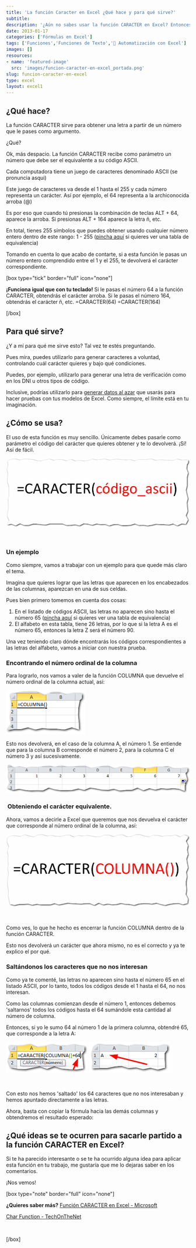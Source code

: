 ```yaml
---
title: 'La función Caracter en Excel ¿Qué hace y para qué sirve?'
subtitle: 
description: '¿Aún no sabes usar la función CARACTER en Excel? Entonces aprende a usarla en 5 minutos.'
date: 2013-01-17
categories: ['Fórmulas en Excel']
tags: ['Funciones','Funciones de Texto','🤖 Automatización con Excel']
images: []
resources: 
- name: 'featured-image'
  src: 'images/funcion-caracter-en-excel_portada.png'
slug: funcion-caracter-en-excel
type: excel
layout: excel1
---
```


## ¿Qué hace?

La función CARACTER sirve para obtener una letra a partir de un número que le pases como argumento.

¿Qué?

Ok, más despacio. La función CARACTER recibe como parámetro un número que debe ser el equivalente a su código ASCII.

Cada computadora tiene un juego de caracteres denominado ASCII (se pronuncia asqui)

Este juego de caracteres va desde el 1 hasta el 255 y cada número representa un carácter. Así por ejemplo, el 64 representa a la archiconocida arroba (@)

Es por eso que cuando tú presionas la combinación de teclas ALT + 64, aparece la arroba. Si presionas ALT + 164 aparece la letra ñ, etc.

En total, tienes 255 símbolos que puedes obtener usando cualquier número entero dentro de este rango: 1 - 255 ([pincha aquí](http://ascii.cl/es/) si quieres ver una tabla de equivalencia)

Tomando en cuenta lo que acabo de contarte, si a esta función le pasas un número entero comprendido entre el 1 y el 255, te devolverá el carácter correspondiente.

\[box type="tick" border="full" icon="none"\]

**¡Funciona igual que con tu teclado!** Si le pasas el número 64 a la función CARACTER, obtendrás el carácter arroba. Si le pasas el número 164, obtendrás el carácter ñ, etc. =CARACTER(64) =CARACTER(164)

\[/box\]

## Para qué sirve?

¿Y a mí para qué me sirve esto? Tal vez te estés preguntando.

Pues mira, puedes utilizarlo para generar caracteres a voluntad, controlando cuál carácter quieres y bajo qué condiciones.

Puedes, por ejemplo, utilizarlo para generar una letra de verificación como en los DNI u otros tipos de código.

Inclusive, podrías utilizarlo para [generar datos al azar](http://raymundoycaza.com/articulos/excel-consejo/generar-datos-de-prueba-en-excel) que usarás para hacer pruebas con tus modelos de Excel. Como siempre, el límite está en tu imaginación.

## ¿Cómo se usa?

El uso de esta función es muy sencillo. Únicamente debes pasarle como parámetro el código del carácter que quieres obtener y te lo devolverá. ¡Sí! Así de fácil.

[![La función Caracter en Excel](images/la-funcion-caracter-en-excell-0001041.png)](http://raymundoycaza.com/wp-content/uploads/la-funcion-caracter-en-excell-0001041.png)

 

### Un ejemplo

Como siempre, vamos a trabajar con un ejemplo para que quede más claro el tema.

Imagina que quieres lograr que las letras que aparecen en los encabezados de las columnas, aparezcan en una de sus celdas.

Pues bien primero tomemos en cuenta dos cosas:

1. En el listado de códigos ASCII, las letras no aparecen sino hasta el número 65 ([pincha aquí](http://ascii.cl/es/) si quieres ver una tabla de equivalencia)
2. El alfabeto en esta tabla, tiene 26 letras, por lo que si la letra A es el número 65, entonces la letra Z será el número 90.

Una vez teniendo claro dónde encontrarás los códigos correspondientes a las letras del alfabeto, vamos a iniciar con nuestra prueba.

### Encontrando el número ordinal de la columna

Para lograrlo, nos vamos a valer de la función COLUMNA que devuelve el número ordinal de la columna actual, así:

[![La función Caracter en Excel](images/la-funcion-caracter-en-excell-0001051.png)](http://raymundoycaza.com/wp-content/uploads/la-funcion-caracter-en-excell-0001051.png)

Esto nos devolverá, en el caso de la columna A, el número 1. Se entiende que para la columna B corresponde el número 2, para la columna C el número 3 y así sucesivamente.

[![La función Caracter en Excel](images/la-funcion-caracter-en-excell-0001061.png)](http://raymundoycaza.com/wp-content/uploads/la-funcion-caracter-en-excell-0001061.png)

###  Obteniendo el carácter equivalente.

Ahora, vamos a decirle a Excel que queremos que nos devuelva el carácter que corresponde al número ordinal de la columna, así:

[![La función Caracter en Excel](images/la-funcion-caracter-en-excell-0001071.png)](http://raymundoycaza.com/wp-content/uploads/la-funcion-caracter-en-excell-0001071.png)

 

Como ves, lo que he hecho es encerrar la función COLUMNA dentro de la función CARACTER.

Esto nos devolverá un carácter que ahora mismo, no es el correcto y ya te explico el por qué.

### Saltándonos los caracteres que no nos interesan

Como ya te comenté, las letras no aparecen sino hasta el número 65 en el listado ASCII, por lo tanto, todos los códigos desde el 1 hasta el 64, no nos interesan.

Como las columnas comienzan desde el número 1, entonces debemos 'saltarnos' todos los códigos hasta el 64 sumándole esta cantidad al número de columna.

Entonces, si yo le sumo 64 al número 1 de la primera columna, obtendré 65, que corresponde a la letra A:

[![La función Caracter en Excel](images/la-funcion-caracter-en-excell-0001081.png)](http://raymundoycaza.com/wp-content/uploads/la-funcion-caracter-en-excell-0001081.png) [![La función Caracter en Excel](images/la-funcion-caracter-en-excell-0001091.png)](http://raymundoycaza.com/wp-content/uploads/la-funcion-caracter-en-excell-0001091.png)

 

Con esto nos hemos 'saltado' los 64 caracteres que no nos interesaban y hemos apuntado directamente a las letras.

Ahora, basta con copiar la fórmula hacia las demás columnas y obtendremos el resultado esperado:

## ¿Qué ideas se te ocurren para sacarle partido a la función CARACTER en Excel?

Si te ha parecido interesante o se te ha ocurrido alguna idea para aplicar esta función en tu trabajo, me gustaría que me lo dejaras saber en los comentarios.

¡Nos vemos!

\[box type="note" border="full" icon="none"\]

**¿Quieres saber más?** [Función CARACTER en Excel - Microsoft](http://office.microsoft.com/es-es/excel-help/funcion-caracter-HP010062559.aspx)

[Char Function - TechOnTheNet](http://www.techonthenet.com/excel/formulas/char.php)

 

\[/box\]
